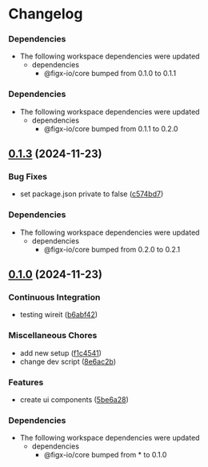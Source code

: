 # Changelog

### Dependencies

* The following workspace dependencies were updated
  * dependencies
    * @figx-io/core bumped from 0.1.0 to 0.1.1

### Dependencies

* The following workspace dependencies were updated
  * dependencies
    * @figx-io/core bumped from 0.1.1 to 0.2.0

## [0.1.3](https://github.com/figx-io/figx-io/compare/ui-v0.1.2...ui-v0.1.3) (2024-11-23)


### Bug Fixes

* set package.json private to false ([c574bd7](https://github.com/figx-io/figx-io/commit/c574bd71e33900631c8cb2af71966442a80e3b79))


### Dependencies

* The following workspace dependencies were updated
  * dependencies
    * @figx-io/core bumped from 0.2.0 to 0.2.1

## [0.1.0](https://github.com/figx-io/figx-io/compare/ui-v0.0.1...ui-v0.1.0) (2024-11-23)


### Continuous Integration

* testing wireit ([b6abf42](https://github.com/figx-io/figx-io/commit/b6abf42ba9ffe50929f6cf3f9580f10842a0205a))


### Miscellaneous Chores

* add new setup ([f1c4541](https://github.com/figx-io/figx-io/commit/f1c4541966f5ebb4e26be926d91baeef991d7065))
* change dev script ([8e6ac2b](https://github.com/figx-io/figx-io/commit/8e6ac2b72f23dae3c14553e619e8fdfc286131a4))


### Features

* create ui components ([5be6a28](https://github.com/figx-io/figx-io/commit/5be6a28ce003056edcaf0045f6d327fd43645491))


### Dependencies

* The following workspace dependencies were updated
  * dependencies
    * @figx-io/core bumped from * to 0.1.0
